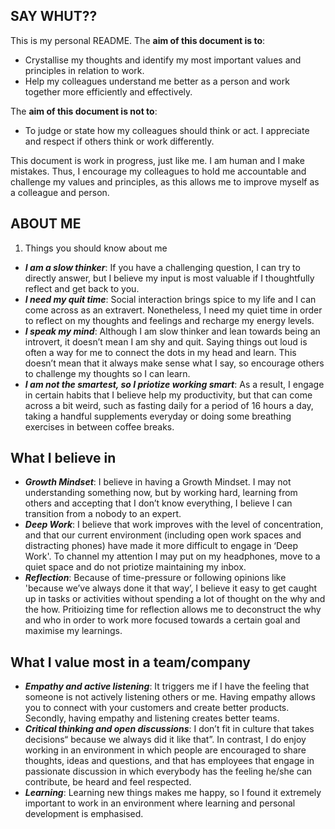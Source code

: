 ## SAY WHUT??
This is my personal README. The **aim of this document is to**:

* Crystallise my thoughts and identify my most important values and principles in relation to work.
* Help my colleagues understand me better as a person and work together more efficiently and effectively. 

The **aim of this document is not to**:
* To judge or state how my colleagues should think or act. I appreciate and respect if others think or work differently. 

This document is work in progress, just like me. I am human and I make mistakes. Thus, I encourage my colleagues to hold me accountable and challenge my values and principles, as this allows me to improve myself as a colleague and person. 

## ABOUT ME
1. Things you should know about me
* ***I am a slow thinker***: If you have a challenging question, I can try to  directly answer, but I believe my input is most valuable if I thoughtfully reflect and get back to you. 
* ***I need my quit time***:  Social interaction brings spice to my life and I can come across as an extravert. Nonetheless, I need my quiet time in order to reflect on my thoughts and feelings and recharge my energy levels.
* ***I speak my mind***:  Although I am slow thinker and lean towards being an introvert, it doesn’t mean I am shy and quit.  Saying things out loud is often a way for me to connect the dots in my head and learn. This doesn’t mean that it always make sense what I say, so encourage others to challenge my thoughts so I can learn. 
* ***I am not the smartest, so I priotize working smart***:  As a result, I engage in certain habits that I believe help my productivity, but that can come across a bit weird, such as fasting daily for a period of 16 hours a day, taking a handful supplements everyday or doing some breathing exercises in between coffee breaks.


##  What I believe in
* ***Growth Mindset***: I believe in having a Growth Mindset.  I may not understanding something now, but by working hard, learning from others and accepting that I don’t know everything, I believe I can transition from a nobody to an expert. 
* ***Deep Work***: I believe that work improves with the level of concentration, and that our current environment (including open work spaces and distracting phones)  have made it more difficult to engage in ‘Deep Work'. To channel my attention I may put on my headphones, move to a quiet space and do not priotize maintaining my inbox. 
* ***Reflection***: Because of time-pressure or following opinions like 'because we’ve always done it that way’, I believe it easy to get caught up in tasks or activities without spending a lot of thought on the why and the how. Pritioizing time for reflection allows me to deconstruct the why and who in order to work more focused towards a certain goal and maximise my learnings.

## What I value most in a team/company
* ***Empathy and active listening***:  It triggers me if I have the feeling that someone is not actively listening others or me. Having empathy allows you to connect with your customers and create better products. Secondly, having empathy and listening creates better teams. 
* ***Critical thinking and open discussions***: I don’t fit in culture that takes decisions“ because we always did it like that”. In contrast, I do enjoy working in an environment in which  people are encouraged to share thoughts, ideas and questions, and that has employees that engage in passionate discussion in which everybody has the feeling he/she can contribute, be heard and feel respected. 
* ***Learning***:  Learning new things makes me happy, so I found it extremely important to work in an environment where learning and personal development is emphasised.

